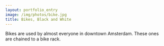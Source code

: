 ```yaml
---
layout: portfolio_entry
image: /img/photos/bike.jpg
title: Bikes, Black and White
---
```


Bikes are used by almost everyone in downtown Amsterdam. These ones are chained to a bike rack.

